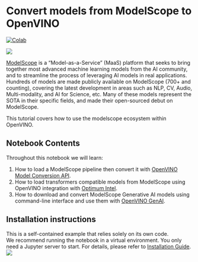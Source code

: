 # Convert models from ModelScope to OpenVINO

[![Colab](https://colab.research.google.com/assets/colab-badge.svg)](https://colab.research.google.com/github/openvinotoolkit/openvino_notebooks/blob/latest/notebooks/modelscope-to-openvino/modelscope-to-openvino.ipynb)

![](https://camo.githubusercontent.com/bbda58b4f77b80d9206e3410b533ca5a2582b81070e7dd283ee12fd0d442bd2b/68747470733a2f2f6d6f64656c73636f70652e6f73732d636e2d6265696a696e672e616c6979756e63732e636f6d2f6d6f64656c73636f70652e676966)

[ModelScope](https://www.modelscope.cn/home) is a “Model-as-a-Service” (MaaS) platform that seeks to bring together most advanced machine learning models from the AI community, and to streamline the process of leveraging AI models in real applications. Hundreds of models are made publicly available on ModelScope (700+ and counting), covering the latest development in areas such as NLP, CV, Audio, Multi-modality, and AI for Science, etc. Many of these models represent the SOTA in their specific fields, and made their open-sourced debut on ModelScope.

This tutorial covers how to use the modelscope ecosystem within OpenVINO.

## Notebook Contents
Throughout this notebook we will learn:
1. How to load a ModelScope pipeline then convert it with [OpenVINO Model Conversion API](https://docs.openvino.ai/2024/openvino-workflow/model-preparation.html#convert-a-model-with-python-convert-model).
2. How to load transformers compatible models from ModelScope using OpenVINO integration with [Optimum Intel](https://github.com/huggingface/optimum-intel).
3. How to download and convert ModelScope Generative AI models using command-line interface and use them with [OpenVINO GenAI](https://github.com/openvinotoolkit/openvino.genai).

## Installation instructions
This is a self-contained example that relies solely on its own code.</br>
We recommend running the notebook in a virtual environment. You only need a Jupyter server to start.
For details, please refer to [Installation Guide](../../README.md).
<img referrerpolicy="no-referrer-when-downgrade" src="https://static.scarf.sh/a.png?x-pxid=5b5a4db0-7875-4bfb-bdbd-01698b5b1a77&file=notebooks/modelscope-to-openvino/README.md" />

